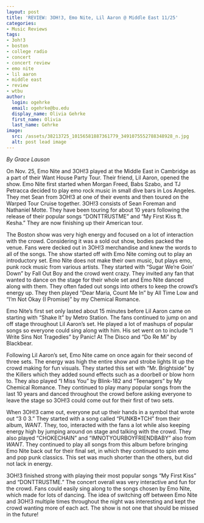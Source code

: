 ```yaml
---
layout: post
title: 'REVIEW: 3OH!3, Emo Nite, Lil Aaron @ Middle East 11/25'
categories:
- Music Reviews
tags:
- 3oh!3
- boston
- college radio
- concert
- concert review
- emo nite
- lil aaron
- middle east
- review
- wtbu
author:
  login: ogehrke
  email: ogehrke@bu.edu
  display_name: Olivia Gehrke
  first_name: Olivia
  last_name: Gehrke
image:
  src: /assets/38213725_10156581887361779_3491075552788348928_n.jpg
  alt: post lead image
---
```


_By Grace Lauson_

On Nov. 25, Emo Nite and 3OH!3 played at the Middle East in Cambridge as a part of their Want House Party Tour. Their friend, Lil Aaron, opened the show. Emo Nite first started when Morgan Freed, Babs Szabo, and TJ Petracca decided to play emo rock music in small dive bars in Los Angeles. They met Sean from 3OH!3 at one of their events and then toured on the Warped Tour Cruise together. 3OH!3 consists of Sean Foreman and Nathaniel Motte. They have been touring for about 10 years following the release of their popular songs “DONTTRUSTME” and “My First Kiss ft. Kesha.” They are now finishing up their American tour.

The Boston show was very high energy and focused on a lot of interaction with the crowd. Considering it was a sold out show, bodies packed the venue. Fans were decked out in 3OH!3 merchandise and knew the words to all of the songs. The show started off with Emo Nite coming out to play an introductory set. Emo Nite does not make their own music, but plays emo, punk rock music from various artists. They started with “Sugar We’re Goin’ Down” by Fall Out Boy and the crowd went crazy. They invited any fan that wanted to dance on the stage for their whole set and Emo Nite danced along with them. They often faded out songs into others to keep the crowd’s energy up. They then played “Dear Maria, Count Me In” by All Time Low and “I’m Not Okay (I Promise)” by my Chemical Romance.

Emo Nite’s first set only lasted about 15 minutes before Lil Aaron came on starting with “Shake It” by Metro Station. The fans continued to jump on and off stage throughout Lil Aaron’s set. He played a lot of mashups of popular songs so everyone could sing along with him. His set went on to include “I Write Sins Not Tragedies” by Panic! At The Disco and “Do Re Mi” by Blackbear.

Following Lil Aaron’s set, Emo Nite came on once again for their second of three sets. The energy was high the entire show and strobe lights lit up the crowd making for fun visuals. They started this set with “Mr. Brightside” by the Killers which they added sound effects such as a doorbell or blow horn to. They also played “I Miss You” by Blink-182 and “Teenagers” by My Chemical Romance. They continued to play many popular songs from the last 10 years and danced throughout the crowd before asking everyone to leave the stage so 3OH!3 could come out for their first of two sets.

When 3OH!3 came out, everyone put up their hands in a symbol that wrote out “3 0 3.” They started with a song called “PUNKB\*TCH” from their album, _WANT_. They, too, interacted with the fans a lot while also keeping energy high by jumping around on stage and talking with the crowd. They also played “CHOKECHAIN” and “IMNOTYOURBOYFRIENDBABY” also from _WANT_. They continued to play all songs from this album before bringing Emo Nite back out for their final set, in which they continued to spin emo and pop punk classics. This set was much shorter than the others, but did not lack in energy.

3OH!3 finished strong with playing their most popular songs “My First Kiss” and “DONTTRUSTME.” The concert overall was very interactive and fun for the crowd. Fans could easily sing along to the songs chosen by Emo Nite, which made for lots of dancing. The idea of switching off between Emo Nite and 3OH!3 multiple times throughout the night was interesting and kept the crowd wanting more of each act. The show is not one that should be missed in the future!